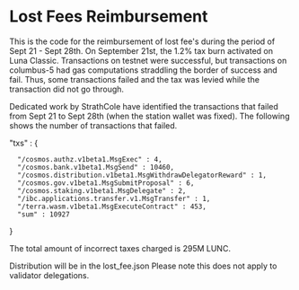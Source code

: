 # Lost Fees Reimbursement
This is the code for the reimbursement of lost fee's during the period of Sept 21 - Sept 28th.
On September 21st, the 1.2% tax burn activated on Luna Classic.  Transactions on testnet were successful, but transactions on columbus-5 had gas computations straddling the border of success and fail.  Thus, some transactions failed and the tax was levied while the transaction did not go through.  

Dedicated work by StrathCole have identified the transactions that failed from Sept 21 to Sept 28th (when the station wallet was fixed).  The following shows the number of transactions that failed.

"txs" : {

      "/cosmos.authz.v1beta1.MsgExec" : 4,
      "/cosmos.bank.v1beta1.MsgSend" : 10460,
      "/cosmos.distribution.v1beta1.MsgWithdrawDelegatorReward" : 1,
      "/cosmos.gov.v1beta1.MsgSubmitProposal" : 6,
      "/cosmos.staking.v1beta1.MsgDelegate" : 2,
      "/ibc.applications.transfer.v1.MsgTransfer" : 1,
      "/terra.wasm.v1beta1.MsgExecuteContract" : 453,
      "sum" : 10927
   }

The total amount of incorrect taxes charged is 295M LUNC.

Distribution will be in the lost_fee.json 
Please note this does not apply to validator delegations.

